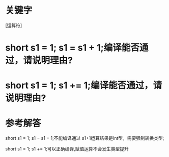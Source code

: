 # 关键字

\[运算符\]

# short s1 = 1; s1 = s1 + 1;编译能否通过，请说明理由?

# short s1 = 1; s1 += 1;编译能否通过，请说明理由?

# 参考解答

short s1 = 1; s1 = s1 + 1;不能编译通过 s1+1运算结果是int型，需要强制转换类型;

short s1 = 1; s1 += 1;可以正确编译,赋值运算不会发生类型提升

